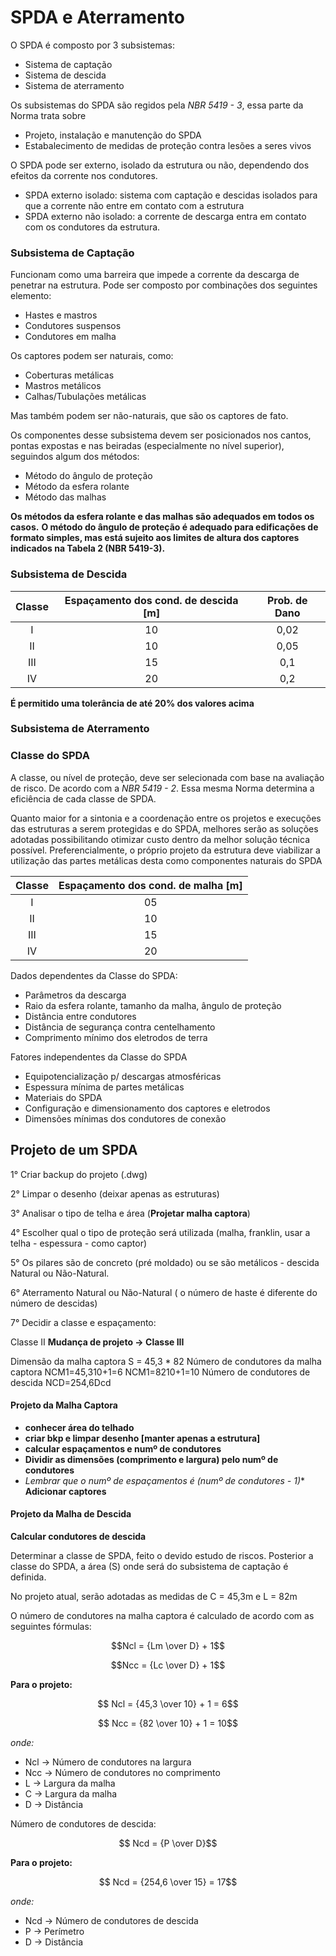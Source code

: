 # SPDA e Aterramento

O SPDA é composto por 3 subsistemas:
- Sistema de captação
- Sistema de descida
- Sistema de aterramento


Os subsistemas do SPDA são regidos pela _NBR 5419 - 3_, essa parte da Norma trata sobre
- Projeto, instalação e manutenção do SPDA
- Estabalecimento de medidas de proteção contra lesões a seres vivos

O SPDA pode ser externo, isolado da estrutura ou não, dependendo dos efeitos da corrente nos condutores.
- SPDA externo isolado: sistema com captação e descidas isolados para que a corrente não entre em contato com a estrutura
- SPDA externo não isolado: a corrente de descarga entra em contato com os condutores da estrutura.

### Subsistema de Captação

Funcionam como uma barreira que impede a corrente da descarga de penetrar na estrutura.
Pode ser composto por combinações dos seguintes elemento:
- Hastes e mastros
- Condutores suspensos
- Condutores em malha

Os captores podem ser naturais, como:
- Coberturas metálicas
- Mastros metálicos
- Calhas/Tubulações metálicas

Mas também podem ser não-naturais, que são os captores de fato.

Os componentes desse subsistema devem ser posicionados nos cantos, pontas expostas e nas beiradas (especialmente no nível superior), seguindos algum dos métodos:
- Método do ângulo de proteção
- Método da esfera rolante
- Método das malhas

**Os métodos da esfera rolante e das malhas são adequados em todos os casos.**
**O método do ângulo de proteção é adequado para edificações de formato simples, mas está sujeito
aos limites de altura dos captores indicados na Tabela 2 (NBR 5419-3).**


### Subsistema de Descida

| Classe | Espaçamento dos cond. de descida [m] | Prob. de Dano|
|  :--:  |  :-----------:  | :----: |
|   I    |      10         |  0,02
|   II   |      10         |  0,05
|   III  |      15         |  0,1
|   IV   |      20         |   0,2

**É permitido uma tolerância de até 20% dos valores acima**



### Subsistema de Aterramento



### Classe do SPDA

A classe, ou nível de proteção, deve ser selecionada com base na avaliação de risco. De acordo com a _NBR 5419 - 2_. 
Essa mesma Norma determina a eficiência de cada classe de SPDA.

Quanto maior for a sintonia e a coordenação entre os projetos e execuções das estruturas a serem
protegidas e do SPDA, melhores serão as soluções adotadas possibilitando otimizar custo dentro
da melhor solução técnica possível. Preferencialmente, o próprio projeto da estrutura deve viabilizar
a utilização das partes metálicas desta como componentes naturais do SPDA

| Classe | Espaçamento dos cond. de malha [m] |
| :---:|  :-----------:|
|   I    |      05         |
|   II   |      10         |
|   III  |      15         |
|   IV   |      20         |

Dados dependentes da Classe do SPDA:
- Parâmetros da descarga
- Raio da esfera rolante, tamanho da malha, ângulo de proteção
- Distância entre condutores
- Distância de segurança contra centelhamento
- Comprimento mínimo dos eletrodos de terra

Fatores independentes da Classe do SPDA
- Equipotencialização p/ descargas atmosféricas
- Espessura mínima de partes metálicas
- Materiais do SPDA
- Configuração e dimensionamento dos captores e eletrodos
- Dimensões mínimas dos condutores de conexão

## Projeto de um SPDA

1° Criar backup do projeto (.dwg)

2° Limpar o desenho (deixar apenas as estruturas)

3° Analisar o tipo de telha e área (__Projetar malha captora__)

4° Escolher qual o tipo de proteção será utilizada (malha, franklin, usar a telha - espessura -  como captor)

5° Os pilares são de concreto (pré moldado) ou se são metálicos - descida Natural ou Não-Natural.

6° Aterramento Natural ou Não-Natural ( o número de haste é diferente do número de descidas)

7° Decidir a classe e espaçamento:

Classe II __Mudança de projeto -> Classe III__

Dimensão da malha captora S = 45,3 * 82
Número de condutores da malha captora
NCM1=45,310+1=6  NCM1=8210+1=10
Número de condutores de descida
NCD=254,6Dcd


#### Projeto da Malha Captora


- **conhecer área do telhado**
- **criar bkp e limpar desenho [manter apenas a estrutura]**
- **calcular espaçamentos e numº de condutores**
- **Dividir as dimensões (comprimento e largura) pelo numº de condutores**
- *Lembrar que o numº de espaçamentos é (numº de condutores - 1)**
 **Adicionar captores**
 
 #### Projeto da Malha de Descida
 **Calcular condutores de descida**
 
 
Determinar a classe de SPDA, feito o devido estudo de riscos.
Posterior a classe do SPDA, a área (S) onde será do subsistema de captação é definida.

No projeto atual, serão adotadas as medidas de C = 45,3m e L = 82m

O número de condutores na malha captora é calculado de acordo com as seguintes fórmulas:

$$Ncl = {Lm \over D} + 1$$

$$Ncc = {Lc \over D} + 1$$

**Para o projeto:**

$$ Ncl = {45,3 \over 10} + 1 = 6$$

$$ Ncc = {82 \over 10} + 1 = 10$$

*onde:*

* Ncl -> Número de condutores na largura
* Ncc -> Número de condutores no comprimento
* L -> Largura da malha
* C -> Largura da malha
* D -> Distância

Número de condutores de descida:

$$ Ncd = {P \over D}$$

**Para o projeto:**

$$ Ncd = {254,6 \over 15} = 17$$

*onde:*
* Ncd -> Número de condutores de descida
* P -> Perímetro
* D -> Distância

